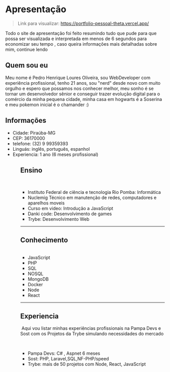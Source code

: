 # Apresentação

>Link para visualizar: https://portfolio-pessoal-theta.vercel.app/

Todo o site de apresentação foi feito resumindo tudo que pude para que possa ser visualizada e interpretada em menos de 6 segundos para economizar seu tempo , caso queira informações mais detalhadas sobre mim, continue lendo

## Quem sou eu

Meu nome é Pedro Henrique Loures Oliveira, sou WebDeveloper com experiência profissional, tenho 21 anos, sou "nerd" desde novo com muito orgulho e espero que possamos nos conhecer melhor, meu sonho é se tornar um desenvolvedor sênior e conseguir trazer evolução digital para o comércio da minha pequena cidade, minha casa em hogwarts é a Soserina e meu pokemon inicial é o chamander :)

## Informações
<ul>
<li>Cidade: Piraúba-MG 
<li>CEP: 36170000
<li>telefone: (32) 9 99359393
<li>Linguás: inglês, português, espanhol
<li>Experiencia: 1 ano (6 meses profissional)
<ul>

## Ensino
 <ul>
<li>Instituto Federal de ciência e tecnologia Rio Pomba: Informática</li>
<li>Nuclemig Técnico em manutenção de redes, computadores e aparelhos moveis</li>
<li>Curso em video: Introdução a JavaScript</li> 
<li>Danki code: Desenvolvimento de games</li>
<li>Trybe: Desenvolvimento Web</li>
</ul>

<hr>

## Conhecimento
<ul>
 <li>JavaScript
<li>PHP 
 <li>SQL
 <li>NOSQL
 <li>MongoDB
 <li>Docker
 <li>Node
 <li>React
 </ul> 
<hr>
 
 ## Experiencia

 Aqui vou  listar minhas experiências profissionais na Pampa Devs e Sost com os Projetos da Trybe simulando necessidades do mercado

 <ul>
<li>Pampa Devs: C# , Aspnet 6 meses</li>
<li>Sost: PHP, Laravel,SQL,NF-PHP/speed </li>
<li>Trybe: mais de 50 projetos com Node, React, JavaScript</li>
 </ul> 



 
